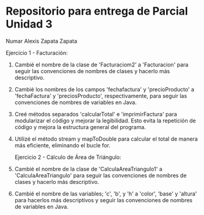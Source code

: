 # Repositorio para entrega de Parcial Unidad 3


Numar Alexis Zapata Zapata

  Ejercicio 1 - Facturación:

1. Cambié el nombre de la clase de 'Facturaciom2' a 'Facturacion' para seguir las convenciones de nombres de clases y hacerlo más descriptivo.

2. Cambié los nombres de los campos 'fechafactura' y 'precioProducto' a 'fechaFactura' y 'preciosProducto', respectivamente, para seguir las convenciones de nombres de variables en Java.

3. Creé métodos separados 'calcularTotal' e 'imprimirFactura' para modularizar el código y mejorar la legibilidad. Esto evita la repetición de código y mejora la estructura general del programa.

4. Utilizé el método stream y mapToDouble para calcular el total de manera más eficiente, eliminando el bucle for.


   Ejercicio 2 - Cálculo de Área de Triángulo:

1. Cambié el nombre de la clase de 'CalculaAreaTriangulo1' a 'CalculaAreaTriangulo' para seguir las convenciones de nombres de clases y hacerlo más descriptivo.

2. Cambié el nombre de las variables; 'c', 'b', y 'h' a 'color', 'base' y 'altura' para hacerlos más descriptivos y seguir las convenciones de nombres de variables en Java.



